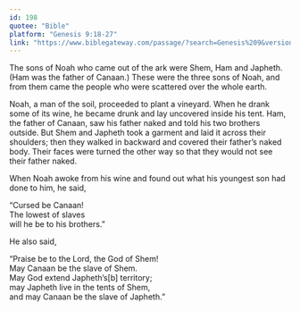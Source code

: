 ```yaml
---
id: 198
quotee: "Bible"
platform: "Genesis 9:18-27"
link: "https://www.biblegateway.com/passage/?search=Genesis%209&version=NIV"
---
```


The sons of Noah who came out of the ark were Shem, Ham and Japheth. (Ham was the father of Canaan.) These were the three sons of Noah, and from them came the people who were scattered over the whole earth.

Noah, a man of the soil, proceeded to plant a vineyard. When he drank some of its wine, he became drunk and lay uncovered inside his tent. Ham, the father of Canaan, saw his father naked and told his two brothers outside. But Shem and Japheth took a garment and laid it across their shoulders; then they walked in backward and covered their father’s naked body. Their faces were turned the other way so that they would not see their father naked.

When Noah awoke from his wine and found out what his youngest son had done to him, he said,

“Cursed be Canaan!  
The lowest of slaves  
will he be to his brothers.”  

He also said,

“Praise be to the Lord, the God of Shem!  
May Canaan be the slave of Shem.  
May God extend Japheth’s\[b\] territory;  
may Japheth live in the tents of Shem,  
and may Canaan be the slave of Japheth.”
